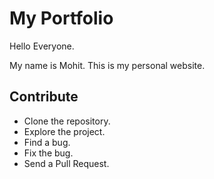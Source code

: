  # My Portfolio 

Hello Everyone. <br>

My name is Mohit. This is my personal 
website.

## Contribute 

* Clone the repository. 
* Explore the project. 
* Find a bug. 
* Fix the bug.
* Send a Pull Request.